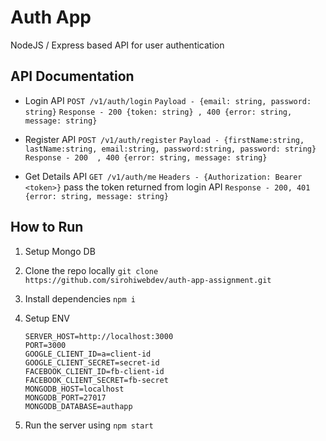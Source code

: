 # Auth App

NodeJS / Express based API for user authentication

## API Documentation

- Login API
`POST /v1/auth/login`
`Payload - {email: string, password: string}`
`Response - 200 {token: string} , 400 {error: string, message: string}`

- Register API
`POST /v1/auth/register`
`Payload - {firstName:string, lastName:string, email:string, password:string, password: string}`
`Response - 200  , 400 {error: string, message: string}`

- Get Details API
`GET /v1/auth/me`
`Headers - {Authorization: Bearer <token>}` pass the token returned from login API
`Response - 200, 401 {error: string, message: string}`

## How to Run

1. Setup Mongo DB
2. Clone the repo locally `git clone https://github.com/sirohiwebdev/auth-app-assignment.git`
3. Install dependencies `npm i`
4. Setup ENV

   ```env
   SERVER_HOST=http://localhost:3000
   PORT=3000
   GOOGLE_CLIENT_ID=a=client-id
   GOOGLE_CLIENT_SECRET=secret-id
   FACEBOOK_CLIENT_ID=fb-client-id
   FACEBOOK_CLIENT_SECRET=fb-secret
   MONGODB_HOST=localhost
   MONGODB_PORT=27017
   MONGODB_DATABASE=authapp

    ```

5. Run the server using `npm start`
